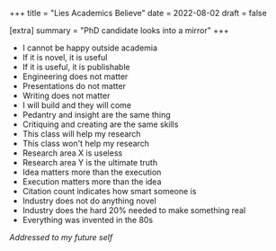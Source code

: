 +++
title = "Lies Academics Believe"
date = 2022-08-02
draft = false

[extra]
summary = "PhD candidate looks into a mirror"
+++

- I cannot be happy outside academia
- If it is novel, it is useful
- If it is useful, it is publishable
- Engineering does not matter
- Presentations do not matter
- Writing does not matter
- I will build and they will come
- Pedantry and insight are the same thing
- Critiquing and creating are the same skills
- This class will help my research
- This class won't help my research
- Research area X is useless
- Research area Y is the ultimate truth
- Idea matters more than the execution
- Execution matters more than the idea
- Citation count indicates how smart someone is
- Industry does not do anything novel
- Industry does the hard 20% needed to make something real
- Everything was invented in the 80s

*Addressed to my future self*
